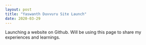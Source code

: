 ```yaml
---
layout: post
title: "Yaswanth Duvvuru Site Launch"
date: 2020-03-29
---
```

Launching a website on Github. Will be using this page to share my experiences and learnings.
